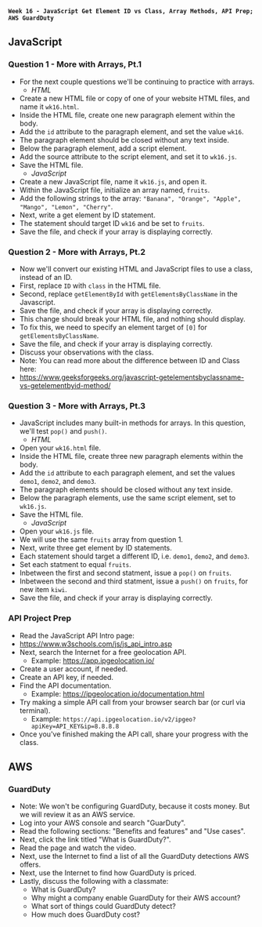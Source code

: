 **`Week 16 - JavaScript Get Element ID vs Class, Array Methods, API Prep; AWS GuardDuty`**

## JavaScript

### Question 1 - More with Arrays, Pt.1
- For the next couple questions we'll be continuing to practice with arrays.
  - *HTML*
- Create a new HTML file or copy of one of your website HTML files, and name it `wk16.html`.
- Inside the HTML file, create one new paragraph element within the body.
- Add the `id` attribute to the paragraph element, and set the value `wk16`.
- The paragraph element should be closed without any text inside.
- Below the paragraph element, add a script element.
- Add the source attribute to the script element, and set it to `wk16.js`.
- Save the HTML file.
  - *JavaScript*
- Create a new JavaScript file, name it `wk16.js`, and open it.
- Within the JavaScript file, initialize an array named, `fruits`.
- Add the following strings to the array: `"Banana", "Orange", "Apple", "Mango", "Lemon", "Cherry"`.
- Next, write a get element by ID statement.
- The statement should target ID `wk16` and be set to `fruits`.
- Save the file, and check if your array is displaying correctly.

### Question 2 - More with Arrays, Pt.2
- Now we'll convert our existing HTML and JavaScript files to use a class, instead of an ID.
- First, replace `ID` with `class` in the HTML file.
- Second, replace `getElementById` with `getElementsByClassName` in the Javascript.
- Save the file, and check if your array is displaying correctly.
- This change should break your HTML file, and nothing should display.
- To fix this, we need to specify an element target of `[0]` for `getElementsByClassName`.
- Save the file, and check if your array is displaying correctly.
- Discuss your observations with the class.
- Note: You can read more about the difference between ID and Class here:
- https://www.geeksforgeeks.org/javascript-getelementsbyclassname-vs-getelementbyid-method/

### Question 3 - More with Arrays, Pt.3
- JavaScript includes many built-in methods for arrays. In this question, we'll test `pop()` and `push()`.
  - *HTML*
- Open your `wk16.html` file.
- Inside the HTML file, create three new paragraph elements within the body.
- Add the `id` attribute to each paragraph element, and set the values `demo1`, `demo2`, and `demo3`.
- The paragraph elements should be closed without any text inside.
- Below the paragraph elements, use the same script element, set to `wk16.js`.
- Save the HTML file.
  - *JavaScript*
- Open your `wk16.js` file.
- We will use the same `fruits` array from question 1.
- Next, write three get element by ID statements.
- Each statement should target a different ID, i.e. `demo1`, `demo2`, and `demo3`.
- Set each statment to equal `fruits`.
- Inbetween the first and second statment, issue a `pop()` on `fruits`.
- Inbetween the second and third statment, issue a `push()` on `fruits`, for new item `kiwi`.
- Save the file, and check if your array is displaying correctly.

### API Project Prep
- Read the JavaScript API Intro page:
- https://www.w3schools.com/js/js_api_intro.asp
- Next, search the Internet for a free geolocation API.
  - Example: https://app.ipgeolocation.io/
- Create a user account, if needed.
- Create an API key, if needed.
- Find the API documentation.
  - Example: https://ipgeolocation.io/documentation.html
- Try making a simple API call from your browser search bar (or curl via terminal).
  - Example: `https://api.ipgeolocation.io/v2/ipgeo?apiKey=API_KEY&ip=8.8.8.8`
- Once you've finished making the API call, share your progress with the class.

## AWS

### GuardDuty
- Note: We won't be configuring GuardDuty, because it costs money. But we will review it as an AWS service.
- Log into your AWS console and search "GuarDuty".
- Read the following sections: "Benefits and features" and "Use cases".
- Next, click the link titled "What is GuardDuty?".
- Read the page and watch the video.
- Next, use the Internet to find a list of all the GuardDuty detections AWS offers.
- Next, use the Internet to find how GuardDuty is priced.
- Lastly, discuss the following with a classmate:
  - What is GuardDuty?
  - Why might a company enable GuardDuty for their AWS account?
  - What sort of things could GuardDuty detect?
  - How much does GuardDuty cost?
